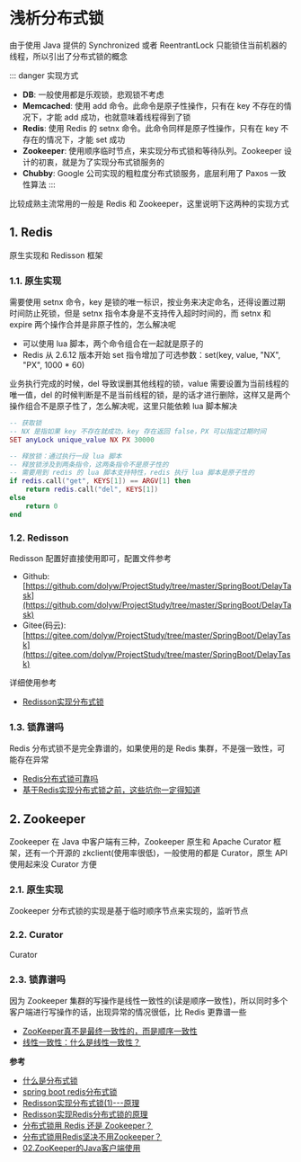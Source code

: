 # 浅析分布式锁

由于使用 Java 提供的 Synchronized 或者 ReentrantLock 只能锁住当前机器的线程，所以引出了分布式锁的概念

::: danger 实现方式
* **DB**: 一般使用都是乐观锁，悲观锁不考虑
* **Memcached**: 使用 add 命令。此命令是原子性操作，只有在 key 不存在的情况下，才能 add 成功，也就意味着线程得到了锁
* **Redis**: 使用 Redis 的 setnx 命令。此命令同样是原子性操作，只有在 key 不存在的情况下，才能 set 成功
* **Zookeeper**: 使用顺序临时节点，来实现分布式锁和等待队列。Zookeeper 设计的初衷，就是为了实现分布式锁服务的
* **Chubby**: Google 公司实现的粗粒度分布式锁服务，底层利用了 Paxos 一致性算法
:::

比较成熟主流常用的一般是 Redis 和 Zookeeper，这里说明下这两种的实现方式

## 1. Redis

原生实现和 Redisson 框架

### 1.1. 原生实现

需要使用 setnx 命令，key 是锁的唯一标识，按业务来决定命名，还得设置过期时间防止死锁，但是 setnx 指令本身是不支持传入超时时间的，而 setnx 和 expire 两个操作合并是非原子性的，怎么解决呢

* 可以使用 lua 脚本，两个命令组合在一起就是原子的
* Redis 从 2.6.12 版本开始 set 指令增加了可选参数：set(key, value, "NX", "PX", 1000 * 60)

业务执行完成的时候，del 导致误删其他线程的锁，value 需要设置为当前线程的唯一值，del 的时候判断是不是当前线程的锁，是的话才进行删除，这样又是两个操作组合不是原子性了，怎么解决呢，这里只能依赖 lua 脚本解决

```lua
-- 获取锁
-- NX 是指如果 key 不存在就成功，key 存在返回 false，PX 可以指定过期时间
SET anyLock unique_value NX PX 30000

-- 释放锁：通过执行一段 lua 脚本
-- 释放锁涉及到两条指令，这两条指令不是原子性的
-- 需要用到 redis 的 lua 脚本支持特性，redis 执行 lua 脚本是原子性的
if redis.call("get", KEYS[1]) == ARGV[1] then
    return redis.call("del", KEYS[1])
else
    return 0
end
```

### 1.2. Redisson

Redisson 配置好直接使用即可，配置文件参考

* Github: [https://github.com/dolyw/ProjectStudy/tree/master/SpringBoot/DelayTask](https://github.com/dolyw/ProjectStudy/tree/master/SpringBoot/DelayTask)
* Gitee(码云): [https://gitee.com/dolyw/ProjectStudy/tree/master/SpringBoot/DelayTask](https://gitee.com/dolyw/ProjectStudy/tree/master/SpringBoot/DelayTask)

详细使用参考

* [Redisson实现分布式锁](https://zhuanlan.zhihu.com/p/130327922)

### 1.3. 锁靠谱吗

Redis 分布式锁不是完全靠谱的，如果使用的是 Redis 集群，不是强一致性，可能存在异常

* [Redis分布式锁可靠吗](https://zhuanlan.zhihu.com/p/110923963)
* [基于Redis实现分布式锁之前，这些坑你一定得知道](https://zhuanlan.zhihu.com/p/142758586)

## 2. Zookeeper

Zookeeper 在 Java 中客户端有三种，Zookeeper 原生和 Apache Curator 框架，还有一个开源的 zkclient(使用率很低)，一般使用的都是 Curator，原生 API 使用起来没 Curator 方便

### 2.1. 原生实现

Zookeeper 分布式锁的实现是基于临时顺序节点来实现的，监听节点

### 2.2. Curator

Curator

### 2.3. 锁靠谱吗

因为 Zookeeper 集群的写操作是线性一致性的(读是顺序一致性)，所以同时多个客户端进行写操作的话，出现异常的情况很低，比 Redis 更靠谱一些

* [ZooKeeper真不是最终一致性的，而是顺序一致性](https://mp.weixin.qq.com/s?__biz=MzI4MTY5NTk4Ng==&mid=2247489062&amp;idx=1&amp;sn=e5e931c8f6a16ef18e34ca82f58aa9f2&source=41#wechat_redirect)
* [线性一致性：什么是线性一致性？](https://zhuanlan.zhihu.com/p/42239873)

**参考**

* [什么是分布式锁](https://www.jianshu.com/p/a1ebab8ce78a)
* [spring boot redis分布式锁](https://my.oschina.net/dengfuwei/blog/1600681)
* [Redisson实现分布式锁(1)---原理](https://www.cnblogs.com/qdhxhz/p/11046905.html)
* [Redisson实现Redis分布式锁的原理](https://www.cnblogs.com/AnXinliang/p/10019389.html)
* [分布式锁用 Redis 还是 Zookeeper？](https://www.cnblogs.com/eyesfree/p/13162863.html)
* [分布式锁用Redis坚决不用Zookeeper？](https://cloud.tencent.com/developer/article/1476050)
* [02.ZooKeeper的Java客户端使用](https://www.cnblogs.com/LiZhiW/p/4923693.html)

